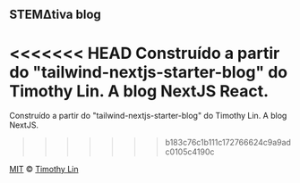## STEMΔtiva blog

<<<<<<< HEAD
Construído a partir do "tailwind-nextjs-starter-blog" do Timothy Lin. A blog NextJS React.
=======
Construído a partir do "tailwind-nextjs-starter-blog" do Timothy Lin. A blog NextJS.

> > > > > > > b183c76c1b111c172766624c9a9adc0105c4190c

[MIT](https://github.com/timlrx/tailwind-nextjs-starter-blog/blob/master/LICENSE) © [Timothy Lin](https://www.timrlx.com)
